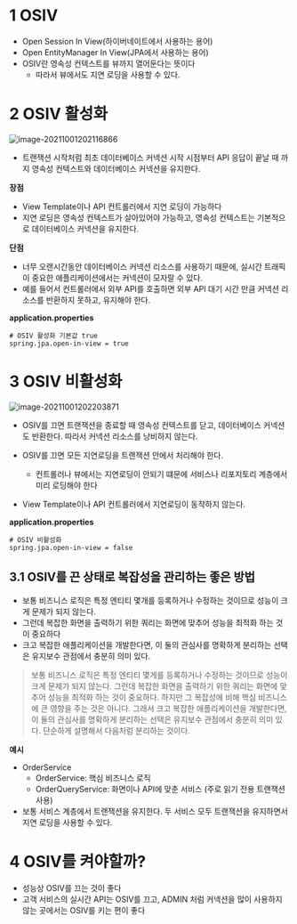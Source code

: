 # 1 OSIV

* Open Session In View(하이버네이트에서 사용하는 용어)
* Open EntityManager In View(JPA에서 사용하는 용어)
* OSIV란 영속성 컨텍스트를 뷰까지 열어둔다는 뜻이다
  * 따라서 뷰에서도 지연 로딩을 사용할 수 있다.



# 2 OSIV 활성화

![image-20211001202116866](OSIV-on.png)

* 트랜잭션 시작처럼 최초 데이터베이스 커넥션 시작 시점부터 API 응답이 끝날 때 까지 영속성 컨텍스트와 데이터베이스 커넥션을 유지한다.

**장점**

* View Template이나 API 컨트롤러에서 지연 로딩이 가능하다
* 지연 로딩은 영속성 컨텍스트가 살아있어야 가능하고, 영속성 컨텍스트는 기본적으로 데이터베이스 커넥션을 유지한다.

**단점**

* 너무 오랜시간동안 데이터베이스 커넥션 리소스를 사용하기 때문에, 실시간 트래픽이 중요한 애플리케이션에서는 커넥션이 모자랄 수 있다.
* 예를 들어서 컨트롤러에서 외부 API를 호출하면 외부 API 대기 시간 만큼 커넥션 리소스를 반환하지 못하고, 유지해야 한다.

**application.properties**

```properties
# OSIV 활성화 기본값 true
spring.jpa.open-in-view = true
```



# 3 OSIV 비활성화

![image-20211001202203871](OSIV-off.png)

* OSIV를 끄면 트랜잭션을 종료할 때 영속성 컨텍스트를 닫고, 데이터베이스 커넥션도 반환한다. 따라서 커넥션 리소스를 낭비하지 않는다.
* OSIV를 끄면 모든 지연로딩을 트랜잭션 안에서 처리해야 한다.
  * 컨트롤러나 뷰에서는 지연로딩이 안되기 떄문에 서비스나 리포지토리 계층에서 미리 로딩해야 한다

* View Template이나 API 컨트롤러에서 지연로딩이 동작하지 않는다.

**application.properties**

```properties
# OSIV 비활성화
spring.jpa.open-in-view = false
```

 

## 3.1 OSIV를 끈 상태로 복잡성을 관리하는 좋은 방법

* 보통 비즈니스 로직은 특정 엔티티 몇개를 등록하거나 수정하는 것이므로 성능이 크게 문제가 되지 않는다.
* 그런데 복잡한 화면을 출력하기 위한 쿼리는 화면에 맞추어 성능을 최적화 하는 것이 중요하다
* 크고 복잡한 애플리케이션을 개발한다면, 이 둘의 관심사를 명확하게 분리하는 선택은 유지보수 관점에서 충분히 의미 있다.



> 보통 비즈니스 로직은 특정 엔티티 몇게를 등록하거나 수정하는 것이므로 성능이 크게 문제가 되지 않는다. 그런데 복잡한 화면을 출력하기 위한 쿼리는 화면에 맞추어 성능을 최적화 하는 것이 중요하다. 하지만 그 복잡성에 비해 핵심 비즈니스에 큰 영향을 주는 것은 아니다.
> 그래서 크고 복잡한 애플리케이션을 개발한다면, 이 둘의 관심사를 명확하게 분리하는 선택은 유지보수 관점에서 충분히 의미 있다.
> 단순하게 설명해서 다음처럼 분리하는 것이다.

**예시**

* OrderService
  * OrderService: 핵심 비즈니스 로직
  * OrderQueryService: 화면이나 API에 맞춘 서비스 (주로 읽기 전용 트랜잭션 사용)
* 보통 서비스 계층에서 트랜잭션을 유지한다. 두 서비스 모두 트랜잭션을 유지하면서 지연 로딩을 사용할 수 있다.



# 4 OSIV를 켜야할까?

* 성능상 OSIV를 끄는 것이 좋다
* 고객 서비스의 실시간 API는 OSIV를 끄고, ADMIN 처럼 커넥션을 많이 사용하지 않는 곳에서는 OSIV를 키는 편이 좋다